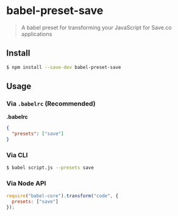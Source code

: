 # babel-preset-save

> A babel preset for transforming your JavaScript for Save.co applications

## Install

```sh
$ npm install --save-dev babel-preset-save
```

## Usage

### Via `.babelrc` (Recommended)

**.babelrc**

```json
{
  "presets": ["save"]
}
```

### Via CLI

```sh
$ babel script.js --presets save
```

### Via Node API

```javascript
require("babel-core").transform("code", {
  presets: ["save"]
});
```

